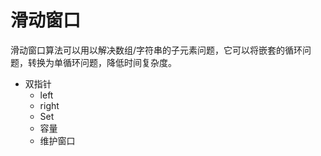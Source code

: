 # 滑动窗口
  
滑动窗口算法可以用以解决数组/字符串的子元素问题，它可以将嵌套的循环问题，转换为单循环问题，降低时间复杂度。

- 双指针
  - left
  - right
  - Set
  - 容量
  - 维护窗口